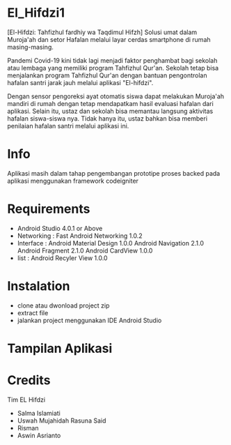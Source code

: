 # El_Hifdzi1

[El-Hifdzi: Tahfizhul fardhiy wa Taqdimul Hifzh]
Solusi umat dalam Muroja'ah dan setor Hafalan melalui layar cerdas smartphone di rumah masing-masing.

Pandemi Covid-19 kini tidak lagi menjadi faktor penghambat bagi sekolah atau lembaga yang memiliki program Tahfizhul Qur'an. Sekolah tetap bisa menjalankan program Tahfizhul Qur'an dengan bantuan pengontrolan hafalan santri jarak jauh melalui aplikasi "El-hifdzi".

Dengan sensor pengoreksi ayat otomatis siswa dapat melakukan Muroja'ah mandiri di rumah dengan tetap mendapatkam hasil evaluasi hafalan dari aplikasi. Selain itu, ustaz dan sekolah bisa memantau langsung aktivitas hafalan siswa-siswa nya. Tidak hanya itu, ustaz bahkan bisa memberi penilaian hafalan santri melalui aplikasi ini.

Info
=======
Aplikasi masih dalam tahap pengembangan prototipe
proses backed pada aplikasi menggunakan framework codeigniter

Requirements
=======
- Android Studio 4.0.1 or Above
- Networking : Fast Android Networking 1.0.2
- Interface : Android Material Design 1.0.0
              Android Navigation 2.1.0
              Android Fragment 2.1.0
              Android CardView 1.0.0
- list : Android Recyler View 1.0.0

Instalation
=======
- clone atau dwonload project zip
- extract file
- jalankan project menggunakan IDE Android Studio

Tampilan Aplikasi
=======

Credits
=======
Tim EL Hifdzi
- Salma Islamiati
- Uswah Mujahidah Rasuna Said
- Risman
- Aswin Asrianto
